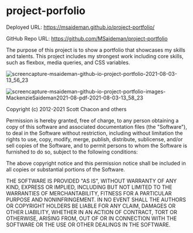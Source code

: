 # project-porfolio

Deployed URL: https://msaideman.github.io/project-portfolio/

GitHub Repo URL: https://github.com/MSaideman/project-portfolio

The purpose of this project is to show a portfolio that showcases my skills and talents. This project includes my strongest work including core skills, such as flexbox, media queries, and CSS variables.

![screencapture-msaideman-github-io-project-portfolio-2021-08-03-13_56_23](https://user-images.githubusercontent.com/82477037/128063257-07862e5e-0b90-4dbe-8a81-3d7554ed95fe.png)

![screencapture-msaideman-github-io-project-portfolio-images-MackenzieSaideman2021-08-pdf-2021-08-03-13_58_23](https://user-images.githubusercontent.com/82477037/128063500-515d3aed-315e-410e-91a9-e06164ce4589.png)

Copyright (c) 2012-2021 Scott Chacon and others

Permission is hereby granted, free of charge, to any person obtaining
a copy of this software and associated documentation files (the
"Software"), to deal in the Software without restriction, including
without limitation the rights to use, copy, modify, merge, publish,
distribute, sublicense, and/or sell copies of the Software, and to
permit persons to whom the Software is furnished to do so, subject to
the following conditions:

The above copyright notice and this permission notice shall be
included in all copies or substantial portions of the Software.

THE SOFTWARE IS PROVIDED "AS IS", WITHOUT WARRANTY OF ANY KIND,
EXPRESS OR IMPLIED, INCLUDING BUT NOT LIMITED TO THE WARRANTIES OF
MERCHANTABILITY, FITNESS FOR A PARTICULAR PURPOSE AND
NONINFRINGEMENT. IN NO EVENT SHALL THE AUTHORS OR COPYRIGHT HOLDERS BE
LIABLE FOR ANY CLAIM, DAMAGES OR OTHER LIABILITY, WHETHER IN AN ACTION
OF CONTRACT, TORT OR OTHERWISE, ARISING FROM, OUT OF OR IN CONNECTION
WITH THE SOFTWARE OR THE USE OR OTHER DEALINGS IN THE SOFTWARE.

